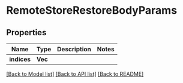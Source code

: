 # RemoteStoreRestoreBodyParams

## Properties

Name | Type | Description | Notes
------------ | ------------- | ------------- | -------------
**indices** | **Vec<String>** |  | 

[[Back to Model list]](../README.md#documentation-for-models) [[Back to API list]](../README.md#documentation-for-api-endpoints) [[Back to README]](../README.md)


